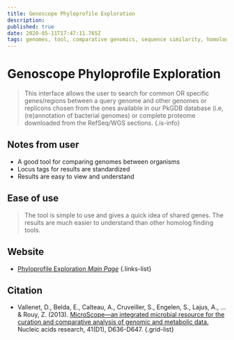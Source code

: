```yaml
---
title: Genoscope Phyloprofile Exploration
description: 
published: true
date: 2020-05-11T17:47:11.765Z
tags: genomes, tool, comparative genomics, sequence similarity, homolog discovery, homology, gene neighborhood
---
```


# Genoscope Phyloprofile Exploration

> This interface allows the user to search for common OR specific genes/regions between a query genome and other genomes or replicons chosen from the ones available in our PkGDB database (i.e, (re)annotation of bacterial genomes) or complete proteome downloaded from the RefSeq/WGS sections.
{.is-info}

## Notes from user
- A good tool for comparing genomes between organisms 
- Locus tags for results are standardized
- Results are easy to view and understand

## Ease of use
> The tool is simple to use and gives a quick idea of shared genes. The results are much easier to understand than other homolog finding tools.


## Website

- [Phyloprofile Exploration *Main Page*](https://mage.genoscope.cns.fr/microscope/compgenomics/phyloprofil.php?)
{.links-list}

## Citation

- Vallenet, D., Belda, E., Calteau, A., Cruveiller, S., Engelen, S., Lajus, A., ... & Rouy, Z. (2013). [MicroScope—an integrated microbial resource for the curation and comparative analysis of genomic and metabolic data.](https://academic.oup.com/nar/article/41/D1/D636/1068146) Nucleic acids research, 41(D1), D636-D647.
{.grid-list}